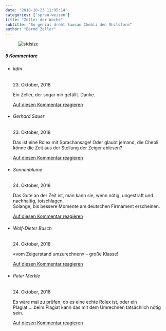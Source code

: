 ```yaml
---
date: "2018-10-23 11:05:14"
categories: ["spreu-weizen"]
title: "Zeller der Woche"
subtitle: "So genial dreht Sawsan Chebli den Shitstorm"
author: "Bernd Zeller"
---
```



<figure>
<img src="https://www.publicomag.com/wp-content/uploads/2018/10/Rechtfertigung.jpg" alt=stdsize>
</figure>


<!--more-->
<h5 class="comments-h">
5 Kommentare </h5>
<ul class="commentlist">
<li class="comment even thread-even depth-1 clearfix" id="li-comment-5959">
<h6 class="author">kdm</h6> <span class="date">23. Oktober, 2018</span>



Ein Zeller, der sogar mir gefällt. Danke.

<a rel="nofollow" class="comment-reply-link" href="#comment-5959" data-commentid="5959" data-postid="7722" data-belowelement="comment-5959" data-respondelement="respond" data-replyto="Antworte auf kdm" aria-label="Antworte auf kdm">Auf diesen Kommentar reagieren</a> 


</li>
<li class="comment odd alt thread-odd thread-alt depth-1 clearfix" id="li-comment-5961">
<h6 class="author">Gerhard Sauer</h6> <span class="date">23. Oktober, 2018</span>



Das ist eine Rolex mit Sprachansage! Oder glaubt jemand, die Chebli könne die Zeit aus der Stellung der Zeiger ablesen?

<a rel="nofollow" class="comment-reply-link" href="#comment-5961" data-commentid="5961" data-postid="7722" data-belowelement="comment-5961" data-respondelement="respond" data-replyto="Antworte auf Gerhard Sauer" aria-label="Antworte auf Gerhard Sauer">Auf diesen Kommentar reagieren</a> 


</li>
<li class="comment even thread-even depth-1 clearfix" id="li-comment-5964">
<h6 class="author">Sonnenblume</h6> <span class="date">24. Oktober, 2018</span>



Das Gute an der Zeit ist, man kann sie, wenn nötig, ungestraft und nachhaltig, totschlagen.<br>
Solange, bis bessere Momente am deutschen Firmament erscheinen.

<a rel="nofollow" class="comment-reply-link" href="#comment-5964" data-commentid="5964" data-postid="7722" data-belowelement="comment-5964" data-respondelement="respond" data-replyto="Antworte auf Sonnenblume" aria-label="Antworte auf Sonnenblume">Auf diesen Kommentar reagieren</a> 


</li>
<li class="comment odd alt thread-odd thread-alt depth-1 clearfix" id="li-comment-5965">
<h6 class="author">Wolf-Dieter Busch</h6> <span class="date">24. Oktober, 2018</span>



«vom Zeigerstand umzurechnen» &#8211; große Klasse!

<a rel="nofollow" class="comment-reply-link" href="#comment-5965" data-commentid="5965" data-postid="7722" data-belowelement="comment-5965" data-respondelement="respond" data-replyto="Antworte auf Wolf-Dieter Busch" aria-label="Antworte auf Wolf-Dieter Busch">Auf diesen Kommentar reagieren</a> 


</li>
<li class="comment even thread-even depth-1 clearfix" id="li-comment-5969">
<h6 class="author">Peter Merkle</h6> <span class="date">24. Oktober, 2018</span>



Es wäre mal zu prüfen, ob es eine echte Rolex ist, oder ein Plagiat&#8230;..beim Plagiat kann das mit dem Umrechnen tatsächlich nötig sein.

<a rel="nofollow" class="comment-reply-link" href="#comment-5969" data-commentid="5969" data-postid="7722" data-belowelement="comment-5969" data-respondelement="respond" data-replyto="Antworte auf Peter Merkle" aria-label="Antworte auf Peter Merkle">Auf diesen Kommentar reagieren</a> 


</li>
</ul>
